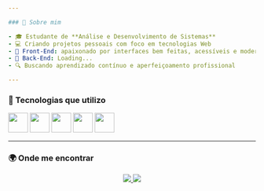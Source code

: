 ```yaml
---

### 🧠 Sobre mim

- 🎓 Estudante de **Análise e Desenvolvimento de Sistemas**
- 💻 Criando projetos pessoais com foco em tecnologias Web
- 📌 Front-End: apaixonado por interfaces bem feitas, acessíveis e modernas
- 📌 Back-End: Loading...
- 🔍 Buscando aprendizado contínuo e aperfeiçoamento profissional

---
```


### 🚀 Tecnologias que utilizo

<div align="left">
  <img src="https://cdn.jsdelivr.net/gh/devicons/devicon/icons/html5/html5-original.svg" width="40" height="40"/>
  <img src="https://cdn.jsdelivr.net/gh/devicons/devicon/icons/css3/css3-original.svg" width="40" height="40"/>
  <img src="https://cdn.simpleicons.org/javascript/F7DF1E" width="40" height="40"/>
  <img src="https://cdn.jsdelivr.net/gh/devicons/devicon/icons/react/react-original.svg" width="40" height="40"/>
  <img src="https://cdn.jsdelivr.net/gh/devicons/devicon/icons/git/git-original.svg" width="40" height="40"/>
</div>

---

### 🌍 Onde me encontrar

<p align="center">
  <a href="https://github.com/eupedrobarbosa03" target="_blank">
    <img src="https://img.shields.io/badge/GitHub-181717?style=for-the-badge&logo=github&logoColor=white" />
  </a>
  <a href="https://www.linkedin.com/in/eupedrobarbosa/" target="_blank">
    <img src="https://img.shields.io/badge/LinkedIn-0077B5?style=for-the-badge&logo=linkedin&logoColor=white" />
  </a>
</p>











